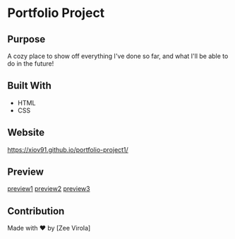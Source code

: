 # Portfolio Project

## Purpose
A cozy place to show off everything I've done so far, and what I'll be able to do in the future!

## Built With
* HTML
* CSS

## Website
https://xiov91.github.io/portfolio-project1/

## Preview
[preview1](preview1.png)
[preview2](preview2.png)
[preview3](preview3.png)

## Contribution
Made with ❤️ by [Zee Virola]
